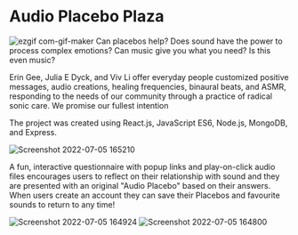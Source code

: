 # Audio Placebo Plaza


![ezgif com-gif-maker](https://user-images.githubusercontent.com/62904649/177412080-c67b4c17-e823-41a0-925a-f522630c3bcc.gif)
Can placebos help? Does sound have the power to process complex emotions? Can music give you what you need? Is this even music?

Erin Gee, Julia E Dyck, and Viv Li offer everyday people customized positive messages, audio creations, healing frequencies, binaural beats, and ASMR, responding to the needs of our community through a practice of radical sonic care. We promise our fullest intention

The project was created using React.js, JavaScript ES6, Node.js, MongoDB, and Express.

![Screenshot 2022-07-05 165210](https://user-images.githubusercontent.com/62904649/177414449-e0d4c705-b749-4fd5-a6d1-a4887f6ec542.png)

A fun, interactive questionnaire with popup links and play-on-click audio files encourages users to reflect on their relationship with sound and they are presented with an original "Audio Placebo" based on their answers. When users create an account they can save their Placebos and favourite sounds to return to any time!

![Screenshot 2022-07-05 164924](https://user-images.githubusercontent.com/62904649/177414081-4479fbc2-c704-48f7-92be-219091f0fac4.png)
![Screenshot 2022-07-05 164800](https://user-images.githubusercontent.com/62904649/177414090-b2bf4665-ab86-41dd-b21d-c93da0254263.png)
